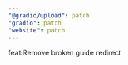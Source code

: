 ```yaml
---
"@gradio/upload": patch
"gradio": patch
"website": patch
---
```


feat:Remove broken guide redirect

